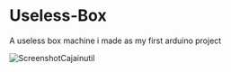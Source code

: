 # Useless-Box
A useless box machine i made as my first arduino project


![ScreenshotCajainutil](https://github.com/user-attachments/assets/666d4b1d-c0aa-4b3d-af3e-66cad7212b69)
